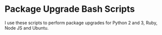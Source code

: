 Package Upgrade Bash Scripts
===================================

I use these scripts to perform package upgrades for Python 2 and 3,
Ruby, Node JS and Ubuntu.


